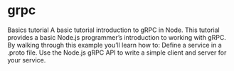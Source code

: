 # grpc
Basics tutorial A basic tutorial introduction to gRPC in Node.  This tutorial provides a basic Node.js programmer’s introduction to working with gRPC.  By walking through this example you’ll learn how to:  Define a service in a .proto file. Use the Node.js gRPC API to write a simple client and server for your service.
